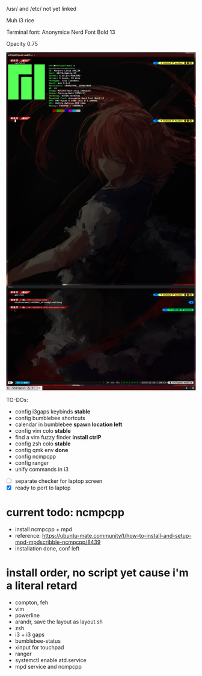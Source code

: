 /usr/ and /etc/ not yet linked

Muh i3 rice

Terminal font: Anonymice Nerd Font Bold 13

Opacity 0.75

![muh chinese waifoo](https://github.com/mnpqraven/dotfiles/blob/master/preview.png?raw=true)

TO-DOs:
- config i3gaps keybinds **stable**
- config bumblebee shortcuts
- calendar in bumblebee **spawn location left**
- config vim colo **stable**
- find a vim fuzzy finder **install ctrlP**
- config zsh colo **stable**
- config qmk env **done**
- config ncmpcpp
- config ranger
- unify commands in i3

- [ ] separate checker for laptop screen
- [x] ready to port to laptop

# current todo: ncmpcpp
- install ncmpcpp + mpd
- reference: https://ubuntu-mate.community/t/how-to-install-and-setup-mpd-mpdscribble-ncmpcpp/8439
- installation done, conf left

# install order, no script yet cause i'm a literal retard
- compton, feh
- vim
- powerline
- arandr, save the layout as layout.sh
- zsh
- i3 + i3 gaps
- bumblebee-status
- xinput for touchpad
- ranger
- systemctl enable atd.service
- mpd service and ncmpcpp

